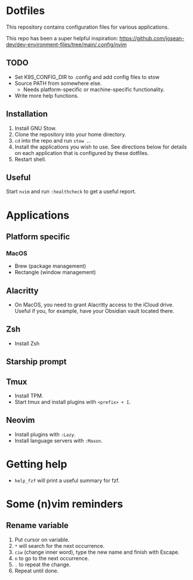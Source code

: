 # Dotfiles

This repository contains configuration files for various applications.

This repo has been a super helpful inspiration:
https://github.com/josean-dev/dev-environment-files/tree/main/.config/nvim

## TODO

- Set K9S_CONFIG_DIR to .config and add config files to stow
- Source PATH from somewhere else.
  - Needs platform-specific or machine-specific functionality.
- Write more help functions.


## Installation
1. Install GNU Stow.
2. Clone the repository into your home directory.
3. `cd` into the repo and run `stow .`.
4. Install the applications you wish to use. See directions below for details on each application that is configured by these dotfiles.
5. Restart shell.

## Useful

Start `nvim` and run `:healthcheck` to get a useful report.

# Applications

## Platform specific

### MacOS

- Brew (package management)
- Rectangle (window management)

## Alacritty

- On MacOS, you need to grant Alacritty access to the iCloud drive. Useful if you, for example,
  have your Obsidian vault located there.

## Zsh
- Install Zsh

## Starship prompt

## Tmux
- Install TPM.
- Start tmux and install plugins with `<prefix> + I`.

## Neovim
- Install plugins with `:Lazy`.
- Install language servers with `:Mason`.

# Getting help
- `help_fzf` will print a useful summary for fzf.

# Some (n)vim reminders

## Rename variable
1. Put cursor on variable.
2. `*` will search for the next occurrence.
3. `ciw` (change inner word), type the new name and finish with Escape.
4. `n` to go to the next occurrence.
5. `.` to repeat the change.
6. Repeat until done.
